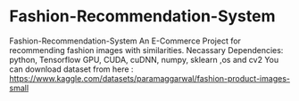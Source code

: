 # Fashion-Recommendation-System
Fashion-Recommendation-System
An E-Commerce Project for recommending fashion images with similarities.
Necassary Dependencies: python, Tensorflow GPU, CUDA, cuDNN, numpy, sklearn ,os and cv2
You can download dataset from here : https://www.kaggle.com/datasets/paramaggarwal/fashion-product-images-small
